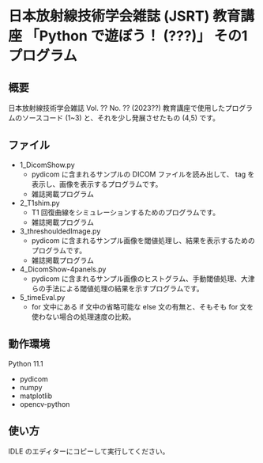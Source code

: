 # 日本放射線技術学会雑誌 (JSRT) 教育講座 「Python で遊ぼう！ (???)」 その1 プログラム

## 概要

日本放射線技術学会雑誌 Vol. ?? No. ?? (2023??) 教育講座で使用したプログラムのソースコード (1~3) と、それを少し発展させたもの (4,5) です。

## ファイル

* 1_DicomShow.py
  * pydicom に含まれるサンプルの DICOM ファイルを読み出して、 tag を表示し、画像を表示するプログラムです。
  * 雑誌掲載プログラム
* 2_T1shim.py
  * T1 回復曲線をシミュレーションするためのプログラムです。
  * 雑誌掲載プログラム
* 3_threshouldedImage.py
  * pydicom に含まれるサンプル画像を閾値処理し、結果を表示するためのプログラムです。
  * 雑誌掲載プログラム
* 4_DicomShow-4panels.py
  * pydicom に含まれるサンプル画像のヒストグラム、手動閾値処理、大津らの手法による閾値処理の結果を示すプログラムです。
* 5_timeEval.py
  * for 文中にある if 文中の省略可能な else 文の有無と、そもそも for 文を使わない場合の処理速度の比較。

## 動作環境

Python 11.1
* pydicom
* numpy
* matplotlib
* opencv-python

## 使い方
IDLE のエディターにコピーして実行してください。
